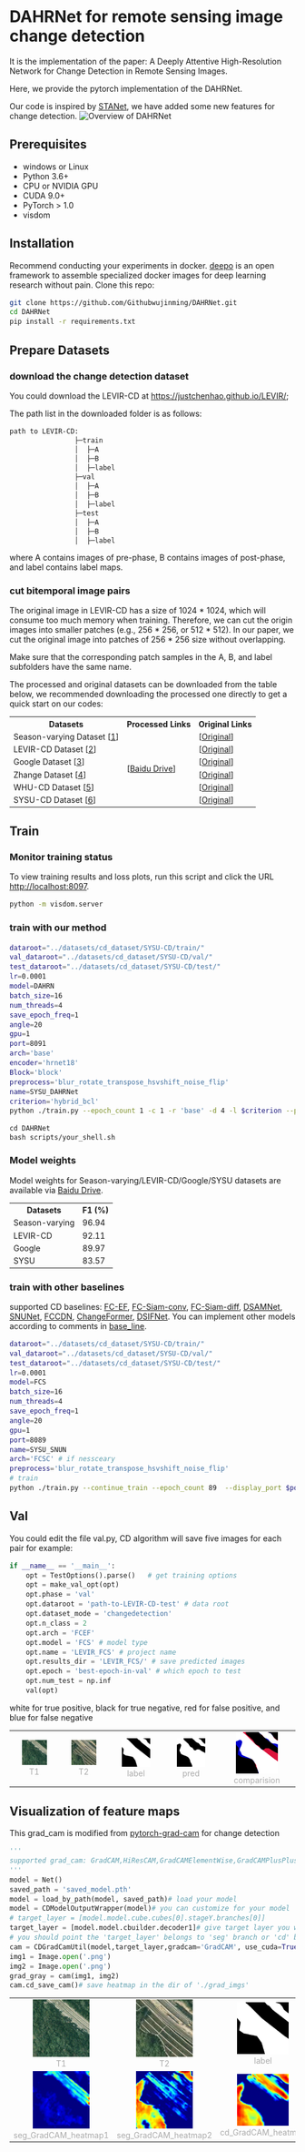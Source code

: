 # DAHRNet for remote sensing image change detection

It is the implementation of the paper: A Deeply Attentive High-Resolution Network for Change Detection in Remote Sensing Images.

Here, we provide the pytorch implementation of the DAHRNet.


Our code is inspired by [STANet](https://github.com/justchenhao/STANet), we have added some new features for change detection. 
![Overview of DAHRNet](images/overview.jpg)

## Prerequisites

- windows or Linux 
- Python 3.6+
- CPU or NVIDIA GPU
- CUDA 9.0+
- PyTorch > 1.0
- visdom

## Installation
Recommend conducting your experiments in docker. [deepo](https://github.com/ufoym/deepo) is an open framework to assemble specialized docker images for deep learning research without pain.
Clone this repo:

```bash
git clone https://github.com/Githubwujinming/DAHRNet.git
cd DAHRNet
pip install -r requirements.txt
```

## Prepare Datasets

### download the change detection dataset

You could download the LEVIR-CD at https://justchenhao.github.io/LEVIR/;

The path list in the downloaded folder is as follows:

```
path to LEVIR-CD:
                ├─train
                │  ├─A
                │  ├─B
                │  ├─label
                ├─val
                │  ├─A
                │  ├─B
                │  ├─label
                ├─test
                │  ├─A
                │  ├─B
                │  ├─label
```

where A contains images of pre-phase, B contains images of post-phase, and label contains label maps.

### cut bitemporal image pairs

The original image in LEVIR-CD has a size of 1024 * 1024, which will consume too much memory when training. Therefore, we can cut the origin images into smaller patches (e.g., 256 * 256, or 512 * 512).  In our paper, we cut the original image into patches of 256 * 256 size without overlapping.

Make sure that the corresponding patch samples in the A, B, and label subfolders have the same name.

The processed and original datasets can be downloaded from the table below, we recommended downloading the processed one directly to get a quick start on our codes:


<table>
	<tr>
	    <th>Datasets</th>
	    <th>Processed Links</th>
	    <th>Original Links</th>	
	</tr>
    <tr>
	    <td>Season-varying Dataset [<a href="https://www.int-arch-photogramm-remote-sens-spatial-inf-sci.net/XLII-2/565/2018/">1</a>]</td>
	    <td rowspan="6">[<a href="https://pan.baidu.com/s/1F-anS4Z8qeOPASWo73LtXA?pwd=ml4h" target="_blank">Baidu Drive</a>]</td>
        <td>[<a href="https://drive.google.com/file/d/1GX656JqqOyBi_Ef0w65kDGVto-nHrNs9" target="_blank">Original</a>] </td>
	</tr>
	    <td>LEVIR-CD Dataset [<a href="https://www.mdpi.com/2072-4292/12/10/1662">2</a>]</td>
	    <td>[<a href="https://justchenhao.github.io/LEVIR/" target="_blank">Original</a>]</td>
    </tr>
	</tr>
	    <td>Google Dataset [<a href="https://ieeexplore.ieee.org/document/9161009/">3</a>]</td>
	    <td>[<a href="https://github.com/GeoZcx/A-deeply-supervised-image-fusion-network-for-change-detection-in-remote-sensing-images/tree/master/dataset" target="_blank">Original</a>]</td>
    </tr>
	</tr>
	    <td>Zhange Dataset [<a href="https://www.sciencedirect.com/science/article/abs/pii/S0924271620301532">4</a>]</td>
	    <td>[<a href="https://github.com/daifeng2016/Change-Detection-Dataset-for-High-Resolution-Satellite-Imagery" target="_blank">Original</a>]</td>
    </tr>
    </tr>
	    <td>WHU-CD Dataset [<a href="https://ieeexplore.ieee.org/document/8444434">5</a>]</td>
	    <td>[<a href="https://study.rsgis.whu.edu.cn/pages/download/building_dataset.html" target="_blank">Original</a>]</td>
    </tr>
    </tr>
	    <td>SYSU-CD Dataset [<a href="https://ieeexplore.ieee.org/document/9467555">6</a>]</td>
	    <td>[<a href="https://github.com/liumency/SYSU-CD" target="_blank">Original</a>]</td>        
    </tr>
</table> 


## Train
### Monitor training status

To view training results and loss plots, run this script and click the URL [http://localhost:8097](http://localhost:8097/).

```bash
python -m visdom.server
```

### train with our method
```sh
dataroot="../datasets/cd_dataset/SYSU-CD/train/"
val_dataroot="../datasets/cd_dataset/SYSU-CD/val/"
test_dataroot="../datasets/cd_dataset/SYSU-CD/test/"
lr=0.0001
model=DAHRN
batch_size=16
num_threads=4
save_epoch_freq=1
angle=20
gpu=1
port=8091
arch='base'
encoder='hrnet18'
Block='block'
preprocess='blur_rotate_transpose_hsvshift_noise_flip'
name=SYSU_DAHRNet
criterion='hybrid_bcl'
python ./train.py --epoch_count 1 -c 1 -r 'base' -d 4 -l $criterion --preprocess $preprocess  --arch $arch --encoder $encoder --Block $Block --display_port $port --gpu_ids $gpu --num_threads $num_threads --save_epoch_freq $save_epoch_freq --angle $angle --test_dataroot ${test_dataroot}  --dataroot ${dataroot} --val_dataroot ${val_dataroot} --name $name --lr $lr --model $model  --batch_size $batch_size 
```
```
cd DAHRNet
bash scripts/your_shell.sh
```
### Model weights
Model weights for Season-varying/LEVIR-CD/Google/SYSU datasets are available via [Baidu Drive](https://pan.baidu.com/s/1vLOtU03AgdsAai9B0jdIfg?pwd=40uy). 
<table>
	<tr>
	    <th>Datasets</th>
	    <th>F1 (%)</th>
	</tr>	
    <tr>
	    <td>Season-varying</td>
	    <td>96.94</td>
	</tr>
	    <td>LEVIR-CD</td>
	    <td>92.11</td>
    </tr>
	</tr>
	    <td>Google</td>
	    <td>89.97</td>
    </tr>
	</tr>
	    <td>SYSU</td>
	    <td>83.57</td>
    </tr>
</table> 

### train with other baselines
supported CD baselines: [FC-EF](http://arxiv.org/abs/1810.08462), [FC-Siam-conv](http://arxiv.org/abs/1810.08462), [FC-Siam-diff](http://arxiv.org/abs/1810.08462), [DSAMNet](https://ieeexplore.ieee.org/document/9467555), [SNUNet](https://ieeexplore.ieee.org/document/9355573), [FCCDN](https://arxiv.org/abs/2105.10860), [ChangeFormer](https://www.igarss2022.org/default.php), [DSIFNet](https://www.sciencedirect.com/science/article/abs/pii/S0924271620301532).
You can implement other models according to comments in [base_line](models/base_model.py).

```sh
dataroot="../datasets/cd_dataset/SYSU-CD/train/"
val_dataroot="../datasets/cd_dataset/SYSU-CD/val/"
test_dataroot="../datasets/cd_dataset/SYSU-CD/test/"
lr=0.0001
model=FCS
batch_size=16
num_threads=4
save_epoch_freq=1
angle=20
gpu=1
port=8089
name=SYSU_SNUN
arch='FCSC' # if nessceary
preprocess='blur_rotate_transpose_hsvshift_noise_flip'
# train 
python ./train.py --continue_train --epoch_count 89  --display_port $port --gpu_ids $gpu  --arch $arch --num_threads $num_threads --save_epoch_freq $save_epoch_freq --angle $angle --dataroot ${dataroot} --test_dataroot ${test_dataroot} --val_dataroot ${val_dataroot} --name $name --lr $lr --model $model  --batch_size $batch_size --load_size 256 --crop_size 256 --preprocess $preprocess
```
## Val
You could edit the file val.py, CD algorithm will save five images for each pair
for example:
```python
if __name__ == '__main__':
    opt = TestOptions().parse()   # get training options
    opt = make_val_opt(opt)
    opt.phase = 'val'
    opt.dataroot = 'path-to-LEVIR-CD-test' # data root 
    opt.dataset_mode = 'changedetection'
    opt.n_class = 2
    opt.arch = 'FCEF'
    opt.model = 'FCS' # model type
    opt.name = 'LEVIR_FCS' # project name
    opt.results_dir = 'LEVIR_FCS/' # save predicted images 
    opt.epoch = 'best-epoch-in-val' # which epoch to test
    opt.num_test = np.inf
    val(opt)
```
white for true positive, black for true negative, red for false positive, and blue for false negative
<table rules="none" align="center" border="0">
	<tr>
		<td>
			<center>
				<img src="images/00080_A.png" width="60%" />
				<br/>
				<font color="AAAAAA">T1</font>
			</center>
		</td>
		<td>
			<center>
				<img src="images/00080_B.png" width="60%" />
				<br/>
				<font color="AAAAAA">T2</font>
			</center>
		</td>
        <td>
			<center>
				<img src="images/00080_L.png" width="60%" />
				<br/>
				<font color="AAAAAA">label</font>
			</center>
		</td>
        <td>
			<center>
				<img src="images/00080_pred_L_show.png" width="60%" />
				<br/>
				<font color="AAAAAA">pred</font>
			</center>
		</td>
        <td>
			<center>
				<img src="images/00080_comp.png" width="60%" />
				<br/>
				<font color="AAAAAA">comparision</font>
			</center>
		</td>
	</tr>
</table>

## Visualization of feature maps
This grad_cam is modified from [pytorch-grad-cam](https://github.com/jacobgil/pytorch-grad-cam) for change detection
```python
'''
supported grad_cam: GradCAM,HiResCAM,GradCAMElementWise,GradCAMPlusPlus,XGradCAM,EigenCAM,EigenGradCAM,LayerCAM.
'''
model = Net()
saved_path = 'saved_model.pth'
model = load_by_path(model, saved_path)# load your model
model = CDModelOutputWrapper(model)# you can customize for your model
# target_layer = [model.model.cube.cubes[0].stageY.branches[0]]
target_layer = [model.model.cbuilder.decoder1]# give target layer you want to visualizate
# you should point the 'target_layer' belongs to 'seg' branch or 'cd' branch.
cam = CDGradCamUtil(model,target_layer,gradcam='GradCAM', use_cuda=True, branch='seg')
img1 = Image.open('.png')
img2 = Image.open('.png')
grad_gray = cam(img1, img2)
cam.cd_save_cam()# save heatmap in the dir of './grad_imgs'
```
<table rules="none" align="center" border="0">
	<tr>
		<td>
			<center>
				<img src="images/00080_A.png" width="60%" />
				<br/>
				<font color="AAAAAA">T1</font>
			</center>
		</td>
		<td>
			<center>
				<img src="images/00080_B.png" width="60%" />
				<br/>
				<font color="AAAAAA">T2</font>
			</center>
		</td>
        <td>
			<center>
				<img src="images/00080_L.png" width="60%" />
				<br/>
				<font color="AAAAAA">label</font>
			</center>
		</td>
	</tr>
    <tr>
		<td>
			<center>
				<img src="grad_imgs/seg_GradCAM_heatmap1.jpg" width="60%" />
				<br/>
				<font color="AAAAAA">seg_GradCAM_heatmap1</font>
			</center>
		</td>
		<td>
			<center>
				<img src="grad_imgs/seg_GradCAM_heatmap2.jpg" width="60%" />
				<br/>
				<font color="AAAAAA">seg_GradCAM_heatmap2</font>
			</center>
		</td>
        <td>
			<center>
				<img src="grad_imgs/cd_GradCAM_heatmap.jpg" width="60%" />
				<br/>
				<font color="AAAAAA">cd_GradCAM_heatmap</font>
			</center>
		</td>
	</tr>
</table>


